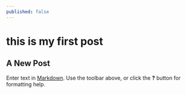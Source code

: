 ```yaml
---
published: false
---
```

#  this is my first post

## A New Post

Enter text in [Markdown](http://daringfireball.net/projects/markdown/). Use the toolbar above, or click the **?** button for formatting help.
